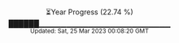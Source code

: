 <p align="center">
⏳Year Progress (22.74 %) <br>
██████▁▁▁▁▁▁▁▁▁▁▁▁▁▁▁▁▁▁▁▁▁▁▁▁ <br>
<sub>Updated: Sat, 25 Mar 2023 00:08:20 GMT</sub>
</p>

